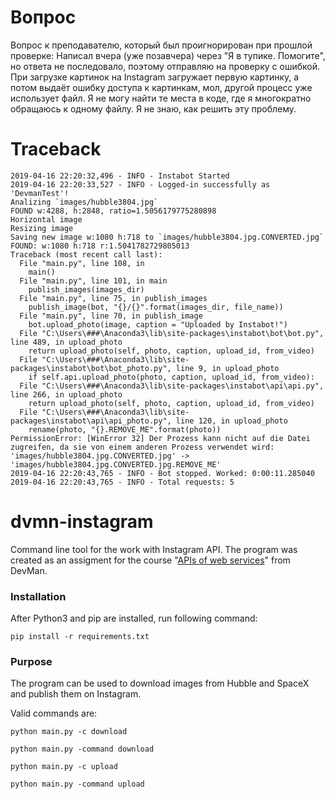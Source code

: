 <h1>Вопрос</h1>
<p>Вопрос к преподавателю, который был проигнорирован при прошлой проверке: Написал вчера (уже позавчера) через "Я в тупике. Помогите", но ответа не последовало, поэтому отправляю на проверку с ошибкой. При загрузке картинок на Instagram загружает первую картинку, а потом выдаёт ошибку доступа к картинкам, мол, другой процесс уже использует файл. Я не могу найти те места в коде, где я многократно обращаюсь к одному файлу. Я не знаю, как решить эту проблему.</p>
<h1>Traceback</h1>
<p><code>2019-04-16 22:20:32,496 - INFO - Instabot Started
2019-04-16 22:20:33,527 - INFO - Logged-in successfully as 'DevmanTest'!
Analizing `images/hubble3804.jpg`
FOUND w:4288, h:2848, ratio=1.5056179775280898
Horizontal image
Resizing image
Saving new image w:1080 h:718 to `images/hubble3804.jpg.CONVERTED.jpg`
FOUND: w:1080 h:718 r:1.5041782729805013
Traceback (most recent call last):
  File "main.py", line 108, in <module>
    main()
  File "main.py", line 101, in main
    publish_images(images_dir)
  File "main.py", line 75, in publish_images
    publish_image(bot, "{}/{}".format(images_dir, file_name))
  File "main.py", line 70, in publish_image
    bot.upload_photo(image, caption = "Uploaded by Instabot!")
  File "C:\Users\###\Anaconda3\lib\site-packages\instabot\bot\bot.py", line 489, in upload_photo
    return upload_photo(self, photo, caption, upload_id, from_video)
  File "C:\Users\###\Anaconda3\lib\site-packages\instabot\bot\bot_photo.py", line 9, in upload_photo
    if self.api.upload_photo(photo, caption, upload_id, from_video):
  File "C:\Users\###\Anaconda3\lib\site-packages\instabot\api\api.py", line 266, in upload_photo
    return upload_photo(self, photo, caption, upload_id, from_video)
  File "C:\Users\###\Anaconda3\lib\site-packages\instabot\api\api_photo.py", line 120, in upload_photo
    rename(photo, "{}.REMOVE_ME".format(photo))
PermissionError: [WinError 32] Der Prozess kann nicht auf die Datei zugreifen, da sie von einem anderen Prozess verwendet wird: 'images/hubble3804.jpg.CONVERTED.jpg' -> 'images/hubble3804.jpg.CONVERTED.jpg.REMOVE_ME'
2019-04-16 22:20:43,765 - INFO - Bot stopped. Worked: 0:00:11.285040
2019-04-16 22:20:43,765 - INFO - Total requests: 5</code></p>
<h1>dvmn-instagram</h1>
<p>Command line tool for the work with Instagram API. The program was created as an assigment for the course "<a href="https://dvmn.org/modules/web-api/" target="_blank">APIs of web services</a>" from DevMan.</p>
<h3>Installation</h3>
<p>After Python3 and pip are installed, run following command:</p>
<p><code>pip install -r requirements.txt</code></p>
<h3>Purpose</h3>
<p>The program can be used to download images from Hubble and SpaceX and publish them on Instagram.</p>
<p>Valid commands are:</p>
<p><code>python main.py -c download</code></p>
<p><code>python main.py -command download</code></p>
<p><code>python main.py -c upload</code></p>
<p><code>python main.py -command upload</code></p>
